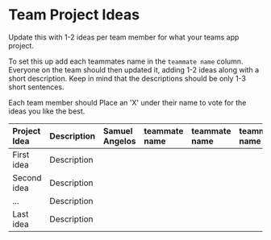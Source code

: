 # Team Project Ideas

Update this with 1-2 ideas per team member for what your teams app project.

To set this up add each teammates name in the `teammate name` column. Everyone
on the team should then updated it, adding 1-2 ideas along with a short 
description. Keep in mind that the descriptions should be only 1-3 short
sentences. 

Each team member should Place an 'X' under their name to vote for the ideas 
you like the best.

| Project Idea | Description | Samuel Angelos | teammate name | teammate name | teammate name | teammate name | teammate name |
| :--- | :--- | :--- | :--- | :--- | :--- | :--- | :--- |
| First idea | Description | | | | | | |
| Second idea | Description | | | | | | |
| ... | Description | | | | | | |
| Last idea | Description | | | | | | |
